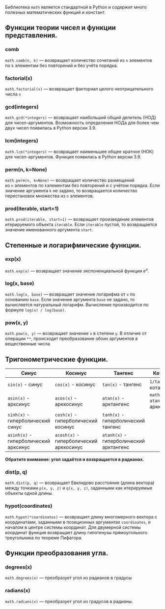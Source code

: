 Библиотека `math` является стандартной в Python и содержит много полезных математических функций и констант.

## **Функции теории чисел и функции представления.**
### comb
`math.comb(n, k)` — возвращает количество сочетаний из `n` элементов по `k` элементам без повторений и без учёта порядка.

### factorial(x)
`math.factorial(x)` — возвращает факториал целого неотрицательного числа `x`

### gcd(integers)
`math.gcd(*integers)` — возвращает наибольший общий делитель (НОД) для чисел-аргументов. Возможность определения НОДа для более чем двух чисел появилась в Python версии 3.9.

### lcm(integers)
`math.lcm(*integers)` — возвращает наименьшее общее кратное (НОК) для чисел-аргументов. Функция появилась в Python версии 3.9.

### perm(n, k=None)
`math.perm(n, k=None)` — возвращает количество размещений из `n` элементов по `k`элементам без повторений и с учётом порядка. Если значение аргумента `k` не задано, то возвращается количество перестановок множества из `n` элементов.

### prod(iterable, start=1)
`math.prod(iterable, start=1)` — возвращает произведение элементов итерируемого объекта `iterable`. Если `iterable` пустой, то возвращается значение именованного аргумента `start`.

## **Степенные и логарифмические функции.**

### exp(x)
`math.exp(x)` — возвращает значение экспоненциальной функции $e^x$.

### log(x, base)
`math.log(x, base)` — возвращает значение логарифма от `x` по основанию `base`. Если значение аргумента `base` не задано, то вычисляется натуральный логарифм. Вычисление производится по формуле `log(x) / log(base)`.

### pow(x, y)
`math.pow(x, y)` — возвращает значение `x` в степени `y`. В отличие от операции `**`, происходит преобразование обоих аргументов в вещественные числа

## **Тригонометрические функции.**

| Синус                                 | Косинус                                 | Тангенс                                 | Котангенс                            |
| ------------------------------------- | --------------------------------------- | --------------------------------------- | ------------------------------------ |
| `sin(x)` - синус                      | `cos(x)` - косинус                      | `tan(x)` - тангенс                      | `1/tan(x)` - котангенс               |
| `asin(x)` - арксинус                  | `acos(x)` - арккосинус                  | `atan(x)` - арктангенс                  | `math.pi/2 - atan(x)` - арккотангенс |
| `sinh(x)` - гиперболический синус     | `cosh(x)` - гиперболический косинус     | `tanh(x)` - гиперболический тангенс     |                                      |
| `asinh(x)` - гиперболический арксинус | `acosh(x)` - гиперболический арккосинус | `atanh(x)` - гиперболический арктангенс |                                      |
**Обратите внимание: угол задаётся и возвращается в радианах.**

### dist(p, q)
`math.dist(p, q)` — возвращает Евклидово расстояние (длина вектора) между точками `p(x, y, z)` и `q(x, y, z)`, заданными как итерируемые объекты одной длины.

### hypot(coordinates)
`math.hypot(*coordinates)` — возвращает длину многомерного вектора с координатами, заданными в позиционных аргументах `coordinates`, и началом в центре системы координат. Для двумерной системы координат функция возвращает длину гипотенузы прямоугольного треугольника по теореме Пифагора.

## **Функции преобразования угла.**

### degrees(x)
`math.degrees(x)` — преобразует угол из радианов в градусы

### radians(x)
`math.radians(x)` — преобразует угол из градусов в радианы.

